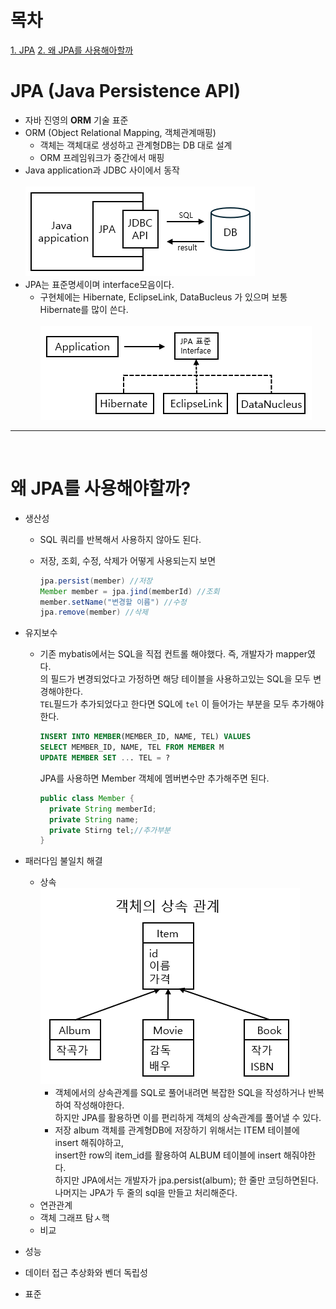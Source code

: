 # 목차
[1. JPA](#jpa-(Java-persistence-api))
[2. 왜 JPA를 사용해아할까](#왜-jpa를-사용해야할까?)

# JPA (Java Persistence API)
- 자바 진영의 **ORM** 기술 표준
- ORM (Object Relational Mapping, 객체관계매핑)
  - 객체는 객체대로 생성하고 관계형DB는 DB 대로 설계
  - ORM 프레임워크가 중간에서 매핑
- Java application과 JDBC 사이에서 동작<br><br>
  ![image](https://github.com/oyatrij/my-study/blob/main/JPA/infrean-jpa-basic/assets/javaApplicationToJDBC.png)
- JPA는 표준명세이며 interface모음이다.
  - 구현체에는 Hibernate, EclipseLink, DataBucleus 가 있으며 보통 Hibernate를 많이 쓴다.<br><br>
  ![image](https://github.com/oyatrij/my-study/blob/main/JPA/infrean-jpa-basic/assets/JpaInterface.png)

---

<br>

# 왜 JPA를 사용해야할까?
- 생산성
  - SQL 쿼리를 반복해서 사용하지 않아도 된다.
  - 저장, 조회, 수정, 삭제가 어떻게 사용되는지 보면<br>
  
    ```java
    jpa.persist(member) //저장
    Member member = jpa.jind(memberId) //조회
    member.setName("변경할 이름") //수정
    jpa.remove(member) //삭제
    ```
    
- 유지보수
  - 기존 mybatis에서는 SQL을 직접 컨트롤 해야했다. 즉, 개발자가 mapper였다.<br>
    의 필드가 변경되었다고 가정하면 해당 테이블을 사용하고있는 SQL을 모두 변경해야한다.<br>
    `TEL`필드가 추가되었다고 한다면 SQL에 `tel` 이 들어가는 부분을 모두 추가해야한다.<br>
    ```SQL
    INSERT INTO MEMBER(MEMBER_ID, NAME, TEL) VALUES
    SELECT MEMBER_ID, NAME, TEL FROM MEMBER M
    UPDATE MEMBER SET ... TEL = ?
    ```
    JPA를 사용하면 Member 객체에 멤버변수만 추가해주면 된다.
    
    ```java
    public class Member {
      private String memberId;
      private String name;
      private Stirng tel;//추가부분
    }
    ```
    
- 패러다임 불일치 해결
  - 상속<br>
    ![image](https://github.com/oyatrij/my-study/blob/main/JPA/infrean-jpa-basic/assets/objectExtend.png)<br>
    - 객체에서의 상속관계를 SQL로 풀어내려면 복잡한 SQL을 작성하거나 반복하여 작성해야한다.<br>
      하지만 JPA를 활용하면 이를 편리하게 객체의 상속관계를 풀어낼 수 있다.
    - 저장
      album 객체를 관계형DB에 저장하기 위해서는 ITEM 테이블에 insert 해줘야하고,<br>
      insert한 row의 item_id를 활용하여 ALBUM 테이블에 insert 해줘야한다.<br>
      하지만 JPA에서는 개발자가 jpa.persist(album); 한 줄만 코딩하면된다.<br>
      나머지는 JPA가 두 줄의 sql을 만들고 처리해준다.
  - 연관관계
  - 객체 그래프 탐ㅅ핵
  - 비교
- 성능
- 데이터 접근 추상화와 벤더 독립성
- 표준
    


